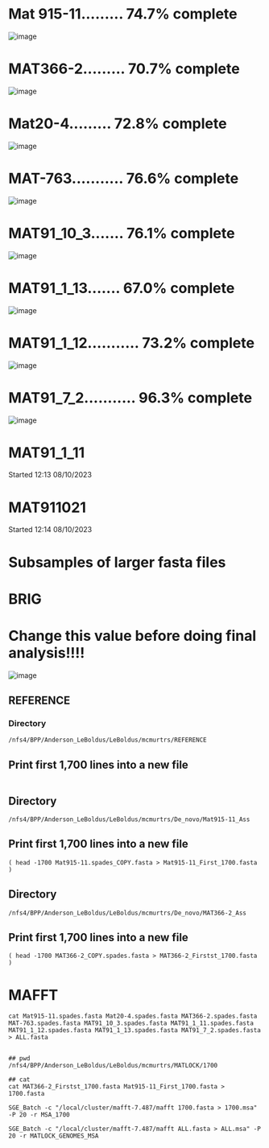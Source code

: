 

# Mat 915-11......... 74.7% complete

![image](https://github.com/mcmurtrs/Cs_pop_gen/assets/49656044/f09e859f-2b76-4bc2-971d-ce5357893789)

# MAT366-2......... 70.7% complete

![image](https://github.com/mcmurtrs/Cs_pop_gen/assets/49656044/4fd305d0-55ce-4af5-a858-3e83a2da61ab)

# Mat20-4......... 72.8% complete

![image](https://github.com/mcmurtrs/Cs_pop_gen/assets/49656044/d97cd89d-aca8-4923-96ee-767bd0e0e32c)

# MAT-763........... 76.6% complete

![image](https://github.com/mcmurtrs/Cs_pop_gen/assets/49656044/ef1baec1-a97f-4d31-8f76-8b7228b1019b)

# MAT91_10_3....... 76.1% complete

![image](https://github.com/mcmurtrs/Cs_pop_gen/assets/49656044/b635158c-1c4e-4bfb-887b-6b20b1c068f5)

# MAT91_1_13....... 67.0% complete

![image](https://github.com/mcmurtrs/Cs_pop_gen/assets/49656044/d7d6fd67-1752-4917-b99e-96047cf0fb26)

# MAT91_1_12........... 73.2% complete

![image](https://github.com/mcmurtrs/Cs_pop_gen/assets/49656044/a3b1514b-93cb-49a3-9865-441063810989)


# MAT91_7_2........... 96.3% complete

![image](https://github.com/mcmurtrs/Cs_pop_gen/assets/49656044/5268fc48-c418-4c6b-84f5-686e4c542b38)


# MAT91_1_11

Started 12:13 08/10/2023


# MAT911021

Started 12:14 08/10/2023

# Subsamples of larger fasta files

# BRIG
# Change this value before doing final analysis!!!!
![image](https://github.com/mcmurtrs/Cs_pop_gen/assets/49656044/ce61f03b-babf-44e7-8e1e-b3e231a7c64d)


## REFERENCE

### Directory

```/nfs4/BPP/Anderson_LeBoldus/LeBoldus/mcmurtrs/REFERENCE```
## Print first 1,700 lines into a new file

``` ( head -1700 GCA_002794785.1_PSUO.v3_genomic.fna > GCA_002794785_First_1700.fasta )
 ```
## Directory

``` /nfs4/BPP/Anderson_LeBoldus/LeBoldus/mcmurtrs/De_novo/Mat915-11_Ass ```

## Print first 1,700 lines into a new file

``` ( head -1700 Mat915-11.spades_COPY.fasta > Mat915-11_First_1700.fasta )  ```

## Directory

```/nfs4/BPP/Anderson_LeBoldus/LeBoldus/mcmurtrs/De_novo/MAT366-2_Ass```


## Print first 1,700 lines into a new file

``` ( head -1700 MAT366-2_COPY.spades.fasta > MAT366-2_Firstst_1700.fasta )  ```

# MAFFT
```
cat Mat915-11.spades.fasta Mat20-4.spades.fasta MAT366-2.spades.fasta MAT-763.spades.fasta MAT91_10_3.spades.fasta MAT91_1_11.spades.fasta MAT91_1_12.spades.fasta MAT91_1_13.spades.fasta MAT91_7_2.spades.fasta > ALL.fasta


## pwd
/nfs4/BPP/Anderson_LeBoldus/LeBoldus/mcmurtrs/MATLOCK/1700

## cat
cat MAT366-2_Firstst_1700.fasta Mat915-11_First_1700.fasta > 1700.fasta

SGE_Batch -c "/local/cluster/mafft-7.487/mafft 1700.fasta > 1700.msa" -P 20 -r MSA_1700

SGE_Batch -c "/local/cluster/mafft-7.487/mafft ALL.fasta > ALL.msa" -P 20 -r MATLOCK_GENOMES_MSA

```
